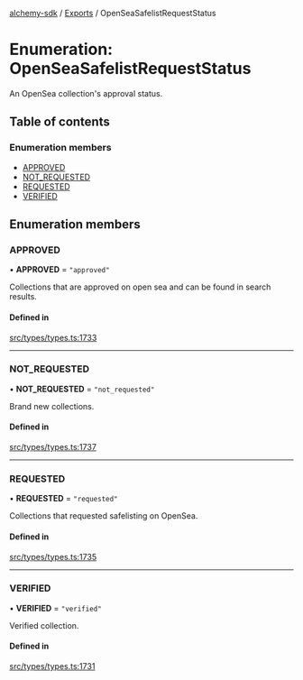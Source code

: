 [alchemy-sdk](../README.md) / [Exports](../modules.md) / OpenSeaSafelistRequestStatus

# Enumeration: OpenSeaSafelistRequestStatus

An OpenSea collection's approval status.

## Table of contents

### Enumeration members

- [APPROVED](OpenSeaSafelistRequestStatus.md#approved)
- [NOT\_REQUESTED](OpenSeaSafelistRequestStatus.md#not_requested)
- [REQUESTED](OpenSeaSafelistRequestStatus.md#requested)
- [VERIFIED](OpenSeaSafelistRequestStatus.md#verified)

## Enumeration members

### APPROVED

• **APPROVED** = `"approved"`

Collections that are approved on open sea and can be found in search results.

#### Defined in

[src/types/types.ts:1733](https://github.com/alchemyplatform/alchemy-sdk-js/blob/5992f68/src/types/types.ts#L1733)

___

### NOT\_REQUESTED

• **NOT\_REQUESTED** = `"not_requested"`

Brand new collections.

#### Defined in

[src/types/types.ts:1737](https://github.com/alchemyplatform/alchemy-sdk-js/blob/5992f68/src/types/types.ts#L1737)

___

### REQUESTED

• **REQUESTED** = `"requested"`

Collections that requested safelisting on OpenSea.

#### Defined in

[src/types/types.ts:1735](https://github.com/alchemyplatform/alchemy-sdk-js/blob/5992f68/src/types/types.ts#L1735)

___

### VERIFIED

• **VERIFIED** = `"verified"`

Verified collection.

#### Defined in

[src/types/types.ts:1731](https://github.com/alchemyplatform/alchemy-sdk-js/blob/5992f68/src/types/types.ts#L1731)

